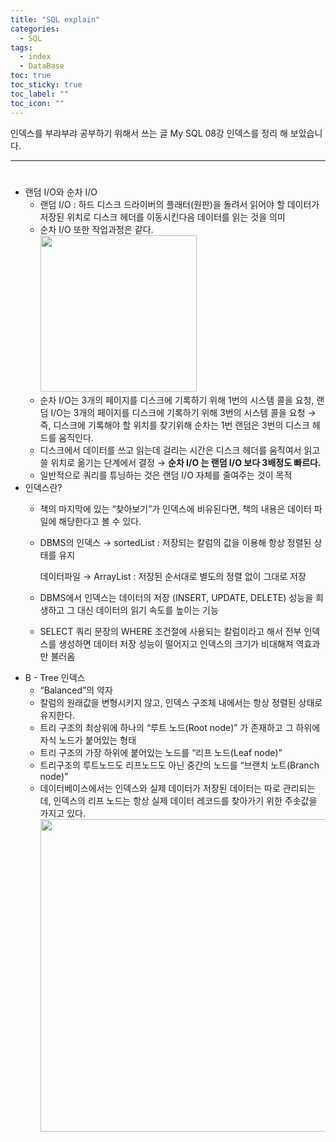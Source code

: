 ```yaml
---
title: "SQL explain"
categories:
  - SQL
tags:
  - index
  - DataBase
toc: true
toc_sticky: true
toc_label: ""
toc_icon: ""
---
```


인덱스를 부랴부랴 공부하기 위해서 쓰는 글 
My SQL 08강 인덱스를 정리 해 보았습니다. 

---

# 

- 랜덤 I/O와 순차 I/O
  - 랜덤 I/O : 하드 디스크 드라이버의 플래터(원판)을 돌려서 읽어야 할 데이터가 저장된 위치로 디스크 헤더를 이동시킨다음 데이터를 읽는 것을 의미
  - 순차 I/O 또한 작업과정은 같다. <br>
    <img height="250" src="../../../../../../var/folders/6s/rm1ctnsd44v0dj90g4g1gjcr0000gn/T/TemporaryItems/NSIRD_screencaptureui_iQBVGI/스크린샷 2024-01-02 오전 12.31.33.png" width="250"/>
  - 순차 I/O는 3개의 페이지를 디스크에 기록하기 위해 1번의 시스템 콜을 요청, 랜덤 I/O는 3개의 페이지를 디스크에 기록하기 위해 3번의 시스템 콜을 요청 → 즉, 디스크에 기록해야 할 위치를 찾기위해 순차는 1번 랜덤은 3번의 디스크 헤드를 움직인다.
  - 디스크에서 데이터를 쓰고 읽는데 걸리는 시간은 디스크 헤더를 움직여서 읽고 쓸 위치로 옮기는 단계에서 결정 → **순차 I/O 는 랜덤 I/O 보다 3배정도 빠르다.**
  - 일반적으로 쿼리를 튜닝하는 것은 랜덤 I/O 자체를 줄여주는 것이 목적
- 인덱스란?
  - 책의 마지막에 있는 “찾아보기”가 인덱스에 비유된다면, 책의 내용은 데이터 파일에 해당한다고 볼 수 있다.
  - DBMS의 인덱스 → sortedList : 저장되는 칼럼의 값을 이용해 항상 정렬된 상태를 유지

    데이터파일 → ArrayList : 저장된 순서대로 별도의 정렬 없이 그대로 저장

  - DBMS에서 인덱스는 데이터의 저장 (INSERT, UPDATE, DELETE) 성능을 희생하고 그 대신 데이터의 읽기 속도를 높이는 기능
  - SELECT 쿼리 문장의 WHERE 조건절에 사용되는 칼럼이라고 해서 전부 인덱스를 생성하면 데이터 저장 성능이 떨어지고 인덱스의 크기가 비대해져 역효과만 불러옴
- B - Tree 인덱스
  - “Balanced”의 약자
  - 칼럼의 원래값을 변형시키지 않고, 인덱스 구조체 내에서는 항상 정렬된 상태로 유지한다.
  - 트리 구조의 최상위에 하나의 “루트 노드(Root node)” 가 존재하고 그 하위에 자식 노드가 붙어있는 형태
  - 트리 구조의 가장 하위에 붙어있는 노드를 “리프 노드(Leaf node)”
  - 트리구조의 루트노드도 리프노드도 아닌 중간의 노드를 “브랜치 노트(Branch node)”
  - 데이터베이스에서는 인덱스와 실제 데이터가 저장된 데이터는 따로 관리되는데, 인덱스의 리프 노드는 항상 실제 데이터 레코드를 찾아가기 위한 주솟값을 가지고 있다.
    <img height="500" src="../../../../../../var/folders/6s/rm1ctnsd44v0dj90g4g1gjcr0000gn/T/TemporaryItems/NSIRD_screencaptureui_Dpx8V7/스크린샷 2024-01-02 오전 12.51.59.png" width="700"/>